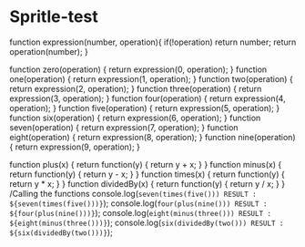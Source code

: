 # Spritle-test
function expression(number, operation){
	if(!operation)
		return number;
	return operation(number);
}

function zero(operation) { return expression(0, operation); }
function one(operation) { return expression(1, operation); }
function two(operation) { return expression(2, operation); }
function three(operation) { return expression(3, operation); }
function four(operation) { return expression(4, operation); }
function five(operation) { return expression(5, operation); }
function six(operation) { return expression(6, operation); }
function seven(operation) { return expression(7, operation); }
function eight(operation) { return expression(8, operation); }
function nine(operation) { return expression(9, operation); }

function plus(x) {
	return function(y) {
		return y + x;
	}
}
function minus(x) {
	return function(y) {
		return y - x;
	}
}
function times(x) {
	return function(y) {
		return y * x;
	}
}
function dividedBy(x) {
	return function(y) {
		return y / x;
	}
}
/Calling the functions
console.log(`seven(times(five())) RESULT : ${seven(times(five()))}`);
console.log(`four(plus(nine())) RESULT : ${four(plus(nine()))}`);
console.log(`eight(minus(three())) RESULT : ${eight(minus(three()))}`);
console.log(`six(dividedBy(two())) RESULT : ${six(dividedBy(two()))}`);
